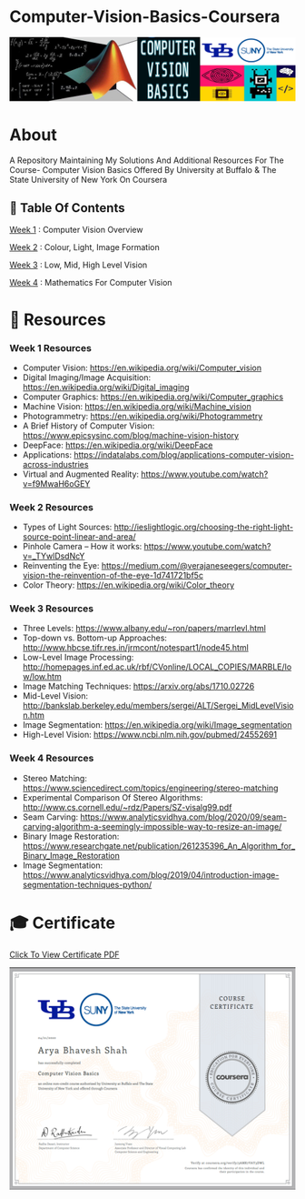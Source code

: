 # Computer-Vision-Basics-Coursera

![CV Basics](https://github.com/aryashah2k/Computer-Vision-Basics-Coursera/blob/master/assets/CV%20Basics.png)

# About

A Repository Maintaining My Solutions And Additional Resources For The Course- Computer Vision Basics Offered By University at Buffalo &amp; The State University of New York On Coursera

## 📖 Table Of Contents

<a href="https://github.com/aryashah2k/Computer-Vision-Basics-Coursera/tree/master/Week%201">Week 1</a> : Computer Vision Overview

<a href="https://github.com/aryashah2k/Computer-Vision-Basics-Coursera/tree/master/Week%202">Week 2</a> : Colour, Light, Image Formation

<a href="https://github.com/aryashah2k/Computer-Vision-Basics-Coursera/tree/master/Week%203">Week 3</a> : Low, Mid, High Level Vision

<a href="https://github.com/aryashah2k/Computer-Vision-Basics-Coursera/tree/master/Week%204">Week 4</a> : Mathematics For Computer Vision

# 📖 Resources

### Week 1 Resources

- Computer Vision: https://en.wikipedia.org/wiki/Computer_vision
- Digital Imaging/Image Acquisition: https://en.wikipedia.org/wiki/Digital_imaging
- Computer Graphics: https://en.wikipedia.org/wiki/Computer_graphics
- Machine Vision: https://en.wikipedia.org/wiki/Machine_vision
- Photogrammetry: https://en.wikipedia.org/wiki/Photogrammetry
- A Brief History of Computer Vision: https://www.epicsysinc.com/blog/machine-vision-history
- DeepFace: https://en.wikipedia.org/wiki/DeepFace
- Applications: https://indatalabs.com/blog/applications-computer-vision-across-industries
- Virtual and Augmented Reality: https://www.youtube.com/watch?v=f9MwaH6oGEY

### Week 2 Resources

- Types of Light Sources: http://ieslightlogic.org/choosing-the-right-light-source-point-linear-and-area/
- Pinhole Camera – How it works: https://www.youtube.com/watch?v=_TYwlDsdNcY
- Reinventing the Eye: https://medium.com/@verajaneseegers/computer-vision-the-reinvention-of-the-eye-1d741721bf5c
- Color Theory: https://en.wikipedia.org/wiki/Color_theory

### Week 3 Resources

- Three Levels: https://www.albany.edu/~ron/papers/marrlevl.html
- Top-down vs. Bottom-up Approaches: http://www.hbcse.tifr.res.in/jrmcont/notespart1/node45.html
- Low-Level Image Processing: http://homepages.inf.ed.ac.uk/rbf/CVonline/LOCAL_COPIES/MARBLE/low/low.htm
- Image Matching Techniques: https://arxiv.org/abs/1710.02726
- Mid-Level Vision: http://bankslab.berkeley.edu/members/sergei/ALT/Sergei_MidLevelVision.htm
- Image Segmentation: https://en.wikipedia.org/wiki/Image_segmentation
- High-Level Vision: https://www.ncbi.nlm.nih.gov/pubmed/24552691

### Week 4 Resources

- Stereo Matching: https://www.sciencedirect.com/topics/engineering/stereo-matching
- Experimental Comparison Of Stereo Algorithms: http://www.cs.cornell.edu/~rdz/Papers/SZ-visalg99.pdf
- Seam Carving: https://www.analyticsvidhya.com/blog/2020/09/seam-carving-algorithm-a-seemingly-impossible-way-to-resize-an-image/
- Binary Image Restoration: https://www.researchgate.net/publication/261235396_An_Algorithm_for_Binary_Image_Restoration
- Image Segmentation: https://www.analyticsvidhya.com/blog/2019/04/introduction-image-segmentation-techniques-python/

# 🎓 Certificate

<a href="https://github.com/aryashah2k/Computer-Vision-Basics-Coursera/blob/master/assets/Computer%20Vision%20Basics.pdf">Click To View Certificate PDF</a>

![certificate](https://github.com/aryashah2k/Computer-Vision-Basics-Coursera/blob/master/assets/Computer%20Vision%20Basics-Coursera-Arya%20Shah.png)

